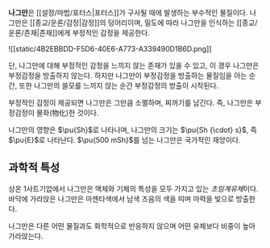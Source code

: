 **나그만**은 [[설정/마법/포터스|포터스]]가 구사될 때에 발생하는 부수적인 물질이다. 나그만은 [[종교/운론/감정|감정]]의 덩어리이며, 밀도에 따라 나그만을 인식하는 [[종교/운론/존재|존재]]에게 부정적인 감정을 제공한다.

![[static/4B2EBBDD-F5D6-40E6-A773-A339490D1B6D.png]]

단, 나그만에 대해 부정적인 감정을 느끼지 않는 존재가 있을 수 있고, 이 경우 나그만은 부정감정을 방출하지 않는다. 하지만 나그만이 부정감정을 방출하는 물질임을 아는 순간, 또한 나그만의 쓸모를 느끼지 않는 순간 부정감정의 방출이 시작된다.

부정적인 감정이 제공되면 나그만은 그만큼 소멸하며, 찌꺼기를 남긴다. 즉, 나그만은 부정감정이 물화(物化)한 것이다.

나그만의 영향은 $\pu{Sh}$로 나타나며, 나그만의 크기는 $\pu{Sh {\cdot} s}$, 즉 $\pu{E}$로 나타난다. $\pu{500 mSh}$를 넘는 나그만은 국가적인 재앙이다.

## 과학적 특성

상온 1사트기압에서 나그만은 액체와 기체의 특성을 모두 가지고 있는 *초임계유체*이다. 바닥에 가라앉은 나그만은 마젠타색에서 남색 즈음의 색을 띠며 마력을 빛으로 방출한다.

나그만은 다른 어떤 물질과도 화학적으로 반응하지 않으며 어떤 유체보다 비중이 높아 가라앉는다.